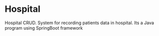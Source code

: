 # Hospital
Hospital CRUD.
System for recording patients data in hospital. 
 Its a Java program using SpringBoot framework
